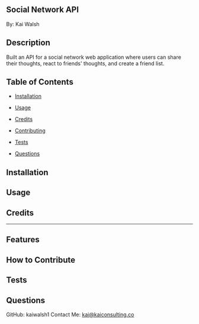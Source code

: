 ## Social Network API

By: Kai Walsh

## Description
Built an API for a social network web application where users can share their thoughts, react to friends' thoughts, and create a friend list.

## Table of Contents
- [Installation](#Installation)
- [Usage](#Usage)
- [Credits](#Credits)

- [Contributing](#Contributing)
- [Tests](#Tests)
- [Questions](#Questions)

## Installation


## Usage


## Credits




---

## Features


## How to Contribute


## Tests


## Questions
GitHub: kaiwalsh1
Contact Me: kai@kaiconsulting.co
    